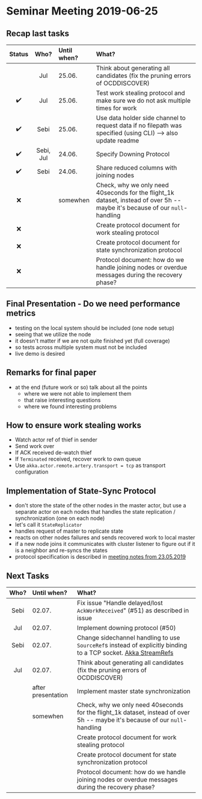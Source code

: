 # Seminar Meeting 2019-06-25

## Recap last tasks

| Status | Who?  | Until when?   | What? |
| :----: | :---: | :------------ | :---- |
|  | Jul | 25.06. | Think about generating all candidates (fix the pruning errors of OCDDISCOVER) |
| :heavy_check_mark: | Jul | 25.06. | Test work stealing protocol and make sure we do not ask multiple times for work |
| :heavy_check_mark: | Sebi | 25.06. | Use data holder side channel to request data if no filepath was specified (using CLI) --> also update readme |
| :heavy_check_mark: | Sebi, Jul | 24.06. | Specify Downing Protocol |
| :heavy_check_mark: | Sebi | 24.06. | Share reduced columns with joining nodes |
| :x: |  | somewhen | Check, why we only need 40seconds for the flight_1k dataset, instead of over 5h -- maybe it's because of our `null`-handling |
| :x: |  |  | Create protocol document for work stealing protocol |
| :x: |  |  | Create protocol document for state synchronization protocol |
| :x: |  |  | Protocol document: how do we handle joining nodes or overdue messages during the recovery phase? |

## Final Presentation - Do we need performance metrics

- testing on the local system should be included (one node setup)
- seeing that we utilize the node
- it doesn't matter if we are not quite finished yet (full coverage)
- so tests across multiple system must not be included
- live demo is desired

## Remarks for final paper

- at the end (future work or so) talk about all the points
  - where we were not able to implement them
  - that raise interesting questions
  - where we found interesting problems

## How to ensure work stealing works

- Watch actor ref of thief in sender
- Send work over
- If ACK received de-watch thief
- If `Terminated` received, recover work to own queue
- Use `akka.actor.remote.artery.transport = tcp` as transport configuration

## Implementation of State-Sync Protocol

- don't store the state of the other nodes in the master actor, but use a separate actor on each nodes that handles the state replication / synchronization (one on each node)
- let's call it `StateReplicator`
- handles request of master to replicate state
- reacts on other nodes failures and sends recovered work to local master
- if a new node joins it communicates with cluster listener to figure out if it is a neighbor and re-syncs the states
- protocol specification is described in [meeting notes from 23.05.2019](./2019-05-23_meeting.md)

## Next Tasks

| Who?  | Until when?   | What? |
| :---: | :------------ | :---- |
| Sebi | 02.07. | Fix issue "Handle delayed/lost `AckWorkReceived`" (#51) as described in issue |
| Jul | 02.07. | Implement downing protocol (#50) |
| Sebi | 02.07. | Change sidechannel handling to use `SourceRef`s instead of explicitly binding to a TCP socket. [Akka StreamRefs](https://doc.akka.io/docs/akka/current/stream/stream-refs.html#source-refs-offering-streaming-data-to-a-remote-system) |
| Jul | 02.07. | Think about generating all candidates (fix the pruning errors of OCDDISCOVER) |
|  | after presentation | Implement master state synchronization |
|  | somewhen | Check, why we only need 40seconds for the flight_1k dataset, instead of over 5h -- maybe it's because of our `null`-handling |
|  |  | Create protocol document for work stealing protocol |
|  |  | Create protocol document for state synchronization protocol |
|  |  | Protocol document: how do we handle joining nodes or overdue messages during the recovery phase? |
